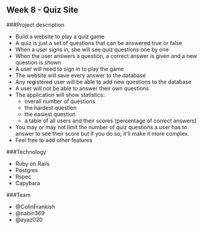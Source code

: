 Week 8 - Quiz Site
-------------------

###Project description
* Build a website to play a quiz game
* A quiz is just a set of questions that can be answered true or false
* When a user signs in, she will see quiz questions one by one
* When the user answers a question, a correct answer is given and a new question is shown
* A user will need to sign in to play the game
* The website will save every answer to the database
* Any registered user will be able to add new questions to the database
* A user will not be able to answer their own questions
* The application will show statistics:
  * overall number of questions
  * the hardest question
  * the easiest question
  * a table of all users and their scores (percentage of correct answers)
* You may or may not limit the number of quiz questions a user has to answer to see their score but if you do so, it'll make it more complex.
* Feel free to add other features

###Technology
* Ruby on Rails
* Postgres
* Rspec
* Capybara

###Team
* @ColinFrankish
* @nabin369
* @ayaz020
